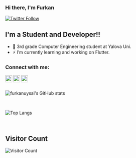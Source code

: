 ### Hi there, I'm Furkan

[![Twitter Follow](https://img.shields.io/twitter/follow/frkanuysal?color=1DA1F2&logo=twitter&style=for-the-badge)](https://twitter.com/intent/follow?original_referer=https%3A%2F%2Fgithub.com%2Ffrkanuysal&screen_name=frkanuysal)

## I'm a Student and Developer!!

- 🌱 3rd grade Computer Engineering student at Yalova Uni.
- ⚡ I’m currently learning and working on Flutter.

### Connect with me:

[<img align="left" alt="furkanuysal | YouTube" width="22px" src="https://upload.wikimedia.org/wikipedia/commons/thumb/0/09/YouTube_full-color_icon_%282017%29.svg/2560px-YouTube_full-color_icon_%282017%29.svg.png" />][youtube]
[<img align="left" alt="furkanuysal | Twitter" width="22px" src="https://upload.wikimedia.org/wikipedia/sco/thumb/9/9f/Twitter_bird_logo_2012.svg/2534px-Twitter_bird_logo_2012.svg.png" />][twitter]
[<img align="left" alt="furkanuysal | LinkedIn" width="22px" src="https://upload.wikimedia.org/wikipedia/commons/thumb/e/e9/Linkedin_icon.svg/2048px-Linkedin_icon.svg.png" />][linkedin]

<br />
<br />

![furkanuysal's GitHub stats](https://github-readme-stats.vercel.app/api?username=furkanuysal&theme=radical&show_icons=true)

<br/>

![Top Langs](https://github-readme-stats.vercel.app/api/top-langs/?username=furkanuysal&theme=radical)

<br/>

## Visitor Count
![Visitor Count](https://profile-counter.glitch.me/furkanuysal/count.svg)

[twitter]: https://twitter.com/frkanuysal
[youtube]: https://youtube.com/frqn11
[linkedin]: https://linkedin.com/in/muhammedfurkanuysal/
